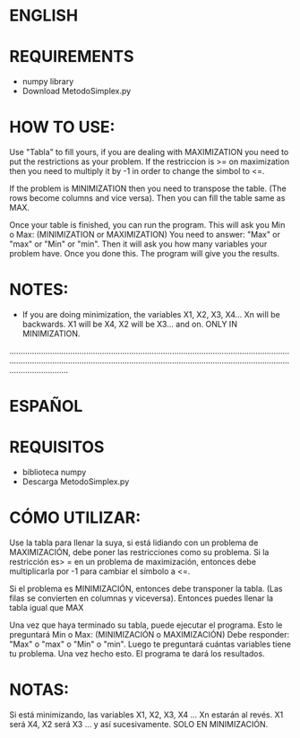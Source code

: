 # ENGLISH

# REQUIREMENTS
- numpy library
- Download MetodoSimplex.py
# HOW TO USE:
Use "Tabla" to fill yours, if you are dealing with MAXIMIZATION you need to put the restrictions as your problem.
If the restriccion is >= on maximization then you need to multiply it by -1 in order to change the simbol to <=.

If the problem is MINIMIZATION then you need to transpose the table. (The rows become columns and vice versa). Then you can fill
the table same as MAX.

Once your table is finished, you can run the program.
This will ask you Min o Max: (MINIMIZATION or MAXIMIZATION) You need to answer: "Max" or "max" or "Min" or "min".
Then it will ask you how many variables your problem have. Once you done this. The program will give you the results.

# NOTES:
- If you are doing minimization, the variables X1, X2, X3, X4... Xn will be backwards. X1 will be X4, X2 will be X3... and on. 
ONLY IN MINIMIZATION.

..................................................................................................................................................................................................................................................................................
# ESPAÑOL

# REQUISITOS
- biblioteca numpy
- Descarga MetodoSimplex.py
# CÓMO UTILIZAR:
Use la tabla para llenar la suya, si está lidiando con un problema de MAXIMIZACIÓN, debe poner las restricciones como su problema. Si la restricción es> = en un problema de maximización, entonces debe multiplicarla por -1 para cambiar el símbolo a <=.

Si el problema es MINIMIZACIÓN, entonces debe transponer la tabla. (Las filas se convierten en columnas y viceversa). Entonces puedes llenar la tabla igual que MAX

Una vez que haya terminado su tabla, puede ejecutar el programa. Esto le preguntará Min o Max: (MINIMIZACIÓN o MAXIMIZACIÓN) Debe responder: "Max" o "max" o "Min" o "min". Luego te preguntará cuántas variables tiene tu problema. Una vez hecho esto. El programa te dará los resultados.

# NOTAS:
Si está minimizando, las variables X1, X2, X3, X4 ... Xn estarán al revés. X1 será X4, X2 será X3 ... y así sucesivamente. SOLO EN MINIMIZACIÓN.
